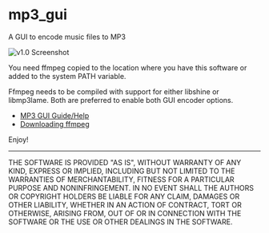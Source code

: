 # mp3_gui
A GUI to encode music files to MP3

![v1.0 Screenshot](https://moisescardona.me/wp-content/uploads/2022/01/MP3-GUI-v1.0.png)

You need ffmpeg copied to the location where you have this software or added to the system PATH variable.

Ffmpeg needs to be compiled with support for either libshine or libmp3lame. Both are preferred to enable both GUI encoder options.

* [MP3 GUI Guide/Help](https://moisescardona.me/mp3-gui-help/)
* [Downloading ffmpeg](https://moisescardona.me/downloading-ffmpeg-for-use-with-my-media-tools-updated-guide/)


Enjoy!

----

THE SOFTWARE IS PROVIDED "AS IS", WITHOUT WARRANTY OF ANY KIND, EXPRESS OR IMPLIED, INCLUDING BUT NOT LIMITED TO THE WARRANTIES OF MERCHANTABILITY, FITNESS FOR A PARTICULAR PURPOSE AND NONINFRINGEMENT. IN NO EVENT SHALL THE AUTHORS OR COPYRIGHT HOLDERS BE LIABLE FOR ANY CLAIM, DAMAGES OR OTHER LIABILITY, WHETHER IN AN ACTION OF CONTRACT, TORT OR OTHERWISE, ARISING FROM, OUT OF OR IN CONNECTION WITH THE SOFTWARE OR THE USE OR OTHER DEALINGS IN THE SOFTWARE.
